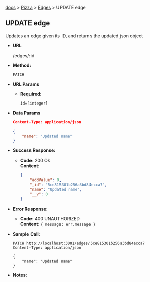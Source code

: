 [docs](../README.md#mullino-api) > [Pizza](PIZZASINFO.md#pizzas) > [Edges](EDGES.md#edges) > UPDATE edge

**UPDATE edge**
----

  Updates an edge given its ID, and returns the updated json object

* **URL**

    /edges/:id

* **Method:**
  
    `PATCH`
  
*  **URL Params**

    * **Required:**
        
        `id=[integer]`

* **Data Params**

    ```json
    Content-Type: application/json

    {
        "name": "Updated name"
    }

    ```

* **Success Response:**
  
  * **Code:** 200 Ok <br />
    **Content:** 
    ```json
    {
        "addValue": 0,
        "_id": "5ce815301b256a3bd84ecca7",
        "name": "Updated name",
        "__v": 0
    }
    ```
 
* **Error Response:**

  * **Code:** 400 UNAUTHORIZED <br />
    **Content:** `{ message: err.message }`

* **Sample Call:**

    ```re
    PATCH http://localhost:3001/edges/5ce815301b256a3bd84ecca7
    Content-Type: application/json

    {
        "name": "Updated name"
    }
    ```

* **Notes:**
